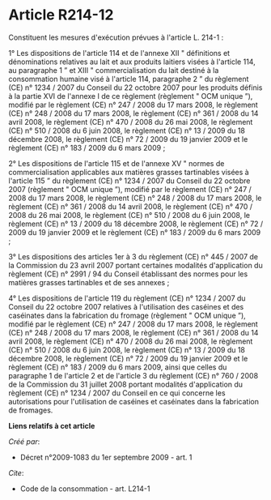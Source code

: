 # Article R214-12

Constituent les mesures d'exécution prévues à l'article L. 214-1 : 

1° Les dispositions de l'article 114 et de l'annexe XII " définitions et dénominations relatives au lait et aux produits
laitiers visées à l'article 114, au paragraphe 1 ” et XIII " commercialisation du lait destiné à la consommation humaine visé
à l'article 114, paragraphe 2 ” du règlement (CE) n° 1234 / 2007 du Conseil du 22 octobre 2007 pour les produits définis à la
partie XVI de l'annexe I de ce règlement (règlement " OCM unique ”), modifié par le règlement (CE) n° 247 / 2008 du 17 mars
2008, le règlement (CE) n° 248 / 2008 du 17 mars 2008, le règlement (CE) n° 361 / 2008 du 14 avril 2008, le règlement (CE) n°
470 / 2008 du 26 mai 2008, le règlement (CE) n° 510 / 2008 du 6 juin 2008, le règlement (CE) n° 13 / 2009 du 18 décembre
2008, le règlement (CE) n° 72 / 2009 du 19 janvier 2009 et le règlement (CE) n° 183 / 2009 du 6 mars 2009 ; 

2° Les dispositions de l'article 115 et de l'annexe XV " normes de commercialisation applicables aux matières grasses
tartinables visées à l'article 115 ” du règlement (CE) n° 1234 / 2007 du Conseil du 22 octobre 2007 (règlement " OCM unique
”), modifié par le règlement (CE) n° 247 / 2008 du 17 mars 2008, le règlement (CE) n° 248 / 2008 du 17 mars 2008, le
règlement (CE) n° 361 / 2008 du 14 avril 2008, le règlement (CE) n° 470 / 2008 du 26 mai 2008, le règlement (CE) n° 510 /
2008 du 6 juin 2008, le règlement (CE) n° 13 / 2009 du 18 décembre 2008, le règlement (CE) n° 72 / 2009 du 19 janvier 2009 et
le règlement (CE) n° 183 / 2009 du 6 mars 2009 ; 

3° Les dispositions des articles 1er à 3 du règlement (CE) n° 445 / 2007 de la Commission du 23 avril 2007 portant certaines
modalités d'application du règlement (CE) n° 2991 / 94 du Conseil établissant des normes pour les matières grasses
tartinables et de ses annexes ; 

4° Les dispositions de l'article 119 du règlement (CE) n° 1234 / 2007 du Conseil du 22 octobre 2007 relatives à l'utilisation
des caséines et des caséinates dans la fabrication du fromage (règlement " OCM unique ”), modifié par le règlement (CE) n°
247 / 2008 du 17 mars 2008, le règlement (CE) n° 248 / 2008 du 17 mars 2008, le règlement (CE) n° 361 / 2008 du 14 avril
2008, le règlement (CE) n° 470 / 2008 du 26 mai 2008, le règlement (CE) n° 510 / 2008 du 6 juin 2008, le règlement (CE) n°
13 / 2009 du 18 décembre 2008, le règlement (CE) n° 72 / 2009 du 19 janvier 2009 et le règlement (CE) n° 183 / 2009 du 6 mars
2009, ainsi que celles du paragraphe 1 de l'article 2 et de l'article 3 du règlement (CE) n° 760 / 2008 de la Commission du
31 juillet 2008 portant modalités d'application du règlement (CE) n° 1234 / 2007 du Conseil en ce qui concerne les
autorisations pour l'utilisation de caséines et caséinates dans la fabrication de fromages.

**Liens relatifs à cet article**

_Créé par_:

  - Décret n°2009-1083 du 1er septembre 2009 - art. 1

_Cite_:

  - Code de la consommation - art. L214-1

